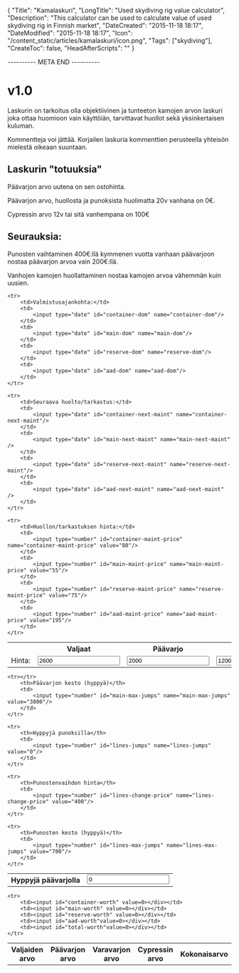 {
    "Title": "Kamalaskuri",
    "LongTitle": "Used skydiving rig value calculator",
    "Description": "This calculator can be used to calculate value of used skydiving rig in Finnish market",
    "DateCreated": "2015-11-18 18:17",
    "DateModified": "2015-11-18 18:17",
    "Icon": "/content_static/articles/kamalaskuri/icon.png",
    "Tags": ["skydiving"],
    "CreateToc": false,
    "HeadAfterScripts": "<script src='/content_static/articles/kamalaskuri/kamalaskuri.js'></script>"
}

---------- META END ----------

# v1.0

Laskurin on tarkoitus olla objektiivinen ja tunteeton kamojen arvon
laskuri joka ottaa huomioon vain käyttöiän, tarvittavat huollot sekä
yksinkertaisen kuluman.

Kommentteja voi jättää. Korjailen laskuria kommenttien perusteella
yhteisön mielestä oikeaan suuntaan.

## Laskurin "totuuksia"

Päävarjon arvo uutena on sen ostohinta.

Päävarjon arvo, huollosta ja punoksista huolimatta 20v vanhana on 0€.

Cypressin arvo 12v tai sitä vanhempana on 100€

## Seurauksia:

Punosten vaihtaminen 400€:llä kymmenen vuotta vanhaan päävarjoon nostaa päävarjon arvoa vain 200€:llä.

Vanhojen kamojen huollattaminen nostaa kamojen arvoa vähemmän kuin uusien.




<table style="margin:0 auto;">
    <tr>
        <th></th>
        <th>Valjaat</th>
        <th>Päävarjo</th>
        <th>Varavarjo</th>
        <th>Cypress</th>
        <th>Yhteensä</th>
    </tr>
    <tr>
        <td>Hinta: </td>
        <td>
            <input type="number" id="container-price" name="container-price" value="2600"/>
        </td>
        <td>
            <input type="number" id="main-price" name="main-price" value="2000"/>
        </td>
        <td>
            <input type="number" id="reserve-price" name="reserve-price" value="1200"/>
        </td>
        <td>
            <input type="number" id="aad-price" name="aad-price" value="1200"/>
        </td>
        <td>
            <input type="number" id="total-price" name="total-price" value="0"/>
        </td>
    </tr>

    <tr>
        <td>Valmistusajankohta:</td>
        <td>
            <input type="date" id="container-dom" name="container-dom"/>
        </td>
        <td>
            <input type="date" id="main-dom" name="main-dom"/>
        </td>
        <td>
            <input type="date" id="reserve-dom" name="reserve-dom"/>
        </td>
        <td>
            <input type="date" id="aad-dom" name="aad-dom"/>
        </td>
    </tr>

    <tr>
        <td>Seuraava huolto/tarkastus:</td>
        <td>
            <input type="date" id="container-next-maint" name="container-next-maint"/>
        </td>
        <td>
            <input type="date" id="main-next-maint" name="main-next-maint" />
        </td>
        <td>
            <input type="date" id="reserve-next-maint" name="reserve-next-maint"/>
        </td>
        <td>
            <input type="date" id="aad-next-maint" name="aad-next-maint" />
        </td>
    </tr>

    <tr>
        <td>Huollon/tarkastuksen hinta:</td>
        <td>
            <input type="number" id="container-maint-price" name="container-maint-price" value="80"/>
        </td>
        <td>
            <input type="number" id="main-maint-price" name="main-maint-price" value="55"/>
        </td>
        <td>
            <input type="number" id="reserve-maint-price" name="reserve-maint-price" value="75"/>
        </td>
        <td>
            <input type="number" id="aad-maint-price" name="aad-maint-price" value="195"/>
        </td>
    </tr>
</table>

<table style="margin:0 auto;">
    <tr>
        <th>Hyppyjä päävarjolla</th>
        <td>
            <input type="number" id="main-jumps" name="main-jumps" value="0"/>
        </td>
    </tr>

    <tr></tr>
        <th>Päävarjon kesto (hyppyä)</th>
        <td>
            <input type="number" id="main-max-jumps" name="main-max-jumps" value="3000"/>
        </td>
    </tr>

    <tr>
        <th>Hyppyjä punoksilla</th>
        <td>
            <input type="number" id="lines-jumps" name="lines-jumps" value="0"/>
        </td>
    </tr>
    
    <tr>
        <th>Punostenvaihdon hinta</th>
        <td>
            <input type="number" id="lines-change-price" name="lines-change-price" value="400"/>
        </td>
    </tr>
    
    <tr>
        <th>Punosten kesto (hyppyä)</th>
        <td>
            <input type="number" id="lines-max-jumps" name="lines-max-jumps" value="700"/>
        </td>
    </tr>
</table>
</div>

<table style="margin:0 auto;">
    <tr>
        <th>Valjaiden arvo</th>
        <th>Päävarjon arvo</th>
        <th>Varavarjon arvo</th>
        <th>Cypressin arvo</th>
        <th>Kokonaisarvo</th>
    </tr>

    <tr>
        <td><input id="container-worth" value=0></div></td>
        <td><input id="main-worth" value=0></div></td>
        <td><input id="reserve-worth" value=0></div></td>
        <td><input id="aad-worth"value=0></div></td>
        <td><input id="total-worth"value=0></div></td>
    </tr>
</table>

<script>
    $("input").change(calculateWorth);
    calculateWorth();
</script>


